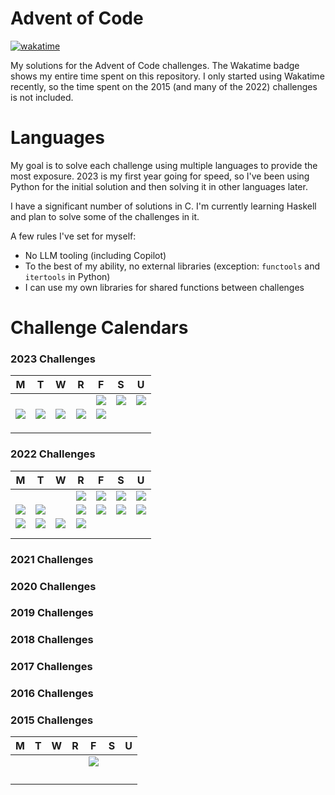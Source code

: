 # Advent of Code

[![wakatime](https://wakatime.com/badge/user/018c2398-15b4-48fa-922a-a730fce8bcbd/project/018c23e8-2162-4616-8a7e-281d01d40ea2.svg)](https://wakatime.com/badge/user/018c2398-15b4-48fa-922a-a730fce8bcbd/project/018c23e8-2162-4616-8a7e-281d01d40ea2)

My solutions for the Advent of Code challenges. The Wakatime badge shows my entire time spent on this repository. I only started using Wakatime recently, so the time spent on the 2015 (and many of the 2022) challenges is not included.

# Languages

My goal is to solve each challenge using multiple languages to provide the most exposure. 2023 is my first year going for speed, so I've been using Python for the initial solution and then solving it in other languages later.

I have a significant number of solutions in C. I'm currently learning Haskell and plan to solve some of the challenges in it.

A few rules I've set for myself:

- No LLM tooling (including Copilot)
- To the best of my ability, no external libraries (exception: `functools` and `itertools` in Python)
- I can use my own libraries for shared functions between challenges

# Challenge Calendars

### 2023 Challenges

| M             | T             | W             | R             | F             | S             | U             |
| ------------- | ------------- | ------------- | ------------- | ------------- | ------------- | ------------- |
|               |               |               |               | ![](gold.ico) | ![](gold.ico) | ![](gold.ico) |
| ![](gold.ico) | ![](gold.ico) | ![](gold.ico) | ![](gold.ico) | ![](gold.ico) |               |               |
|               |               |               |               |               |               |               |
|               |               |               |               |               |               |               |
|               |               |               |               |               |               |               |

### 2022 Challenges

| M             | T             | W             | R             | F             | S             | U             |
| ------------- | ------------- | ------------- | ------------- | ------------- | ------------- | ------------- |
|               |               |               | ![](gold.ico) | ![](gold.ico) | ![](gold.ico) | ![](gold.ico) |
| ![](gold.ico) | ![](gold.ico) |               | ![](gold.ico) | ![](gold.ico) | ![](gold.ico) | ![](gold.ico) |
| ![](gold.ico) | ![](gold.ico) | ![](gold.ico) | ![](gold.ico) |               |               |               |
|               |               |               |               |               |               |               |
|               |               |               |               |               |               |               |

### 2021 Challenges

### 2020 Challenges

### 2019 Challenges

### 2018 Challenges

### 2017 Challenges

### 2016 Challenges

### 2015 Challenges

| M   | T   | W   | R   | F             | S   | U   |
| --- | --- | --- | --- | ------------- | --- | --- |
|     |     |     |     | ![](gold.ico) |     |     |
|     |     |     |     |               |     |     |
|     |     |     |     |               |     |     |
|     |     |     |     |               |     |     |
|     |     |     |     |               |     |     |
